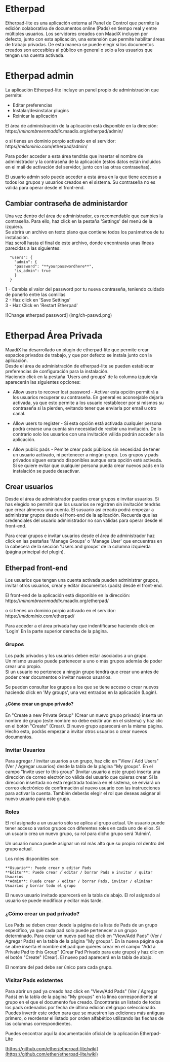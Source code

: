 # Etherpad   

Etherpad-lite es una aplicación externa al Panel de Control que permite la edición colaborativa de documentos online (Pads) en tiempo real y entre múltiples usuarios. 
Los servidores creados con MaadiX incluyen por defecto, junto con esta aplicación, una extensión que permite habilitar áreas de trabajo privadas. De esta manera se puede elegir si los documentos creados son accesibles al público en general o solo a los usuarios que tengan una cuenta activada.  


# Etherpad admin

La aplicación Etherpad-lite incluye un panel propio de administración que permite:

* Editar preferencias  
* Instalar/desinstalar plugins  
* Reinicar la aplicación  

El área de administración de la aplicación está disponible en la dirección:
    https://*minombreenmaddix*.maadix.org/etherpad/admin/

o si tienes un dominio porpio activado en el servidor:  
    https//*midominio*.com/etherpad/admin/  

Para poder acceder a esta área tendrás que insertar el nombre de administrador y la contraseña de la aplicación (estos datos están incluidos en el mail de activación del servidor, junto con las otras contraseñas). 

El usuario admin solo puede acceder a esta área en la que tiene accesso a todos los grupos y usuarios creados en el sistema.  Su contraseña no es válida para operar desde el front-end.

## Cambiar contraseña de administardor  

Una vez dentro del área de administrador, es recomendable que cambies la contraseña.  Para ello, haz click en la pestaña 'Settings' del menú de la izquiera.  
Se abrirá un archivo en texto plano que contiene todos los parámetros de tu instalación.  
Haz scroll hasta el final de este archivo, donde encontrarás unas líneas parecidas a las siguientes:

      "users": {
        "admin": {
        "password": "**yourpasswordhere**",
        "is_admin": true
        }
      }

1 - Cambia el valor del password por tu nueva contraseña, teniendo cuidado de ponerlo entre las comillas    
2 - Haz click en 'Save Settings'  
3 - Haz Click en 'Restart Etherpad'  
 
![Change etherpad password] (img/ch-paswd.png)  


# Etherpad Área Privada 

MaadiX ha desarrollado un plugin de etherpad-lite que permite crear espacios privados de trabajo, y que por defecto se instala junto con la aplicación.  
Desde el área de administración de etherpad-lite se pueden establecer preferencias de configuración para la instalación.  
Haciendo click en la pestaña 'Users and groups' de la columna izquierda aparecerán las siguientes opciones:  


* Allow users to recover lost password - Activar esta opción permitirá a los usuarios recuperar su contraseña. En general es aconsejable dejarla activada, ya que esto permite a los usuario restablecer por sí mismos su contraseña si la pierden, evitando tener que enviarla por email u otro canal.   

* Allow users to register - Si esta opción está activada cualquier persona podrá crearse una cuenta sin necesidad de recibir una invitación. De lo contrario solo los usuarios con una invitación válida podrán acceder a la aplicación.  
  
* Allow public pads - Pemite crear pads públicos sin necesidad de tener un usuario activado, ni pertenecer a ningún grupo. Los grupos y pads privados siguen estando disponibles aunque esta opción esté activada. Si se quiere evitar que cualquier persona pueda crear nuevos pads en la instalación se puede desactivar.    



## Crear usuarios  
 
Desde el área de administrador puedes crear grupos e invitar usuarios. Si has elegido no permitir que los usuarios se registren sin invitación tendrás que crear almenos una cuenta. El susuario así creado podrá empezar a administrar grupos desde el front-end de la aplicación.  Recuerda que las credenciales del usuario administrador no son válidas para operar desde el front-end.   

Para crear grupos e invitar usuarios desde el área de administrador haz click en las pestañas 'Manage Groups' o 'Manage User' que encuentras en la cabecera de la sección 'Users and groups' de la columna izquierda (página principal del plugin).

## Etherpad front-end

Los usuarios que tengan una cuenta activada pueden administrar grupos, invitar otros usuarios, crear y editar documentos (pads) desde el front-end. 

El front-end de la aplicación está disponible en la dirección:
    https://*minombreenmaddix*.maadix.org/etherpad/

o si tienes un dominio porpio activado en el servidor:
    https://*midominio*.com/etherpad/

Para acceder a el área privada hay que indentificarse haciendo click en 'Login' En la parte superior derecha de la página.

### Grupos  

Los pads privados y los usuarios deben estar asociados a un grupo.  
Un mismo usuario puede pertenecer a uno o más grupos además de poder crear uno propio.  
Si un usuario no pertenece a ningún grupo tendrá que crear uno antes de poder crear documentos o invitar nuevos usuarios.   

 Se pueden consultar los grupos a los que se tiene acceso o crear nuevos haciendo click en 'My groups', una vez entrados en la aplicación (Login).  

#### ¿Cómo crear un grupo privado?  

En "Create a new Private Group" (Crear un nuevo grupo privado) inserta un nombre de grupo (este nombre no debe existir aún en el sistema) y haz clic en el botón "Create" (Crear). El nuevo grupo aparecerá en la misma página. Hecho esto, podrás empezar a invitar otros usuarios o crear nuevos documentos.  

### Invitar Usuarios  

Para agregar / invitar  usuarios a un grupo, haz clic en "View / Add Users" (Ver / Agregar usuarios) desde la tabla de la página "My groups". En el campo "Invite user to this group" (Invitar usuario a este grupo) inserta una dirección de correo electrónico válida del usuario que quieras crear. Si  la dirección insertada no está registrada todavía en el sistema, se enviará un correo electrónico de confirmación al nuevo usuario con las instrucciones para activar la cuenta. También deberás elegir el rol que deseas asignar al nuevo usuario para este grupo.  

### Roles

El rol asignado a un usuario sólo se aplica al grupo actual. Un usuario puede tener acceso a varios grupos con diferentes roles en cada uno de ellos. Si un usuario crea un nuevo grupo, su rol para dicho grupo será 'Admin'.

Un usuario nunca puede asignar un rol más alto que su propio rol dentro del grupo actual.

Los roles disponibles son:

    **Usuario**: Puede crear y editar Pads
    **Editor**: Puede crear / editar / borrar Pads e invitar / quitar Usuarios
    **Admin**: Puede crear / editar / borrar Pads, invitar / eliminar Usuarios y borrar todo el grupo

El nuevo usuario invitado aparecerá en la tabla de abajo. El rol asignado al usuario se puede modificar y editar más tarde.  

### ¿Cómo crear un pad privado?  

Los Pads se deben crear desde la página de la lista de Pads de un grupo específico, ya que cada pad solo puede pertenecer a un grupo determinado. Para crear un nuevo pad haz click en "View/Add Pads" (Ver / Agregar Pads) en la tabla de la página "My groups".  En la nueva página que se abre inserta el nombre del pad que quieres crear en el campo "Add a Private Pad to this Group" (Crear Pad Privado para este grupo) y haz clic en el botón "Create" (Crear). El nuevo pad aparecerá en la tabla de abajo.  

El nombre del pad debe ser único para cada grupo.  

### Visitar Pads existentes  

Para abrir un pad ya creado haz click en "View/Add Pads" (Ver / Agregar Pads)  en la tabla de la página "My groups" en la línea correspondiente al grupo en el que el documento fue creado. Encontrarás un listado de todos los pads ordenados por fecha de última edición del grupo seleccionado.  
Puedes invertir este orden para que se muestren las ediciones más antiguas primero, o reordenar el listado por orden alfabético utilizando las flechas de las columnas correspondientes.  

Puedes encontrar aquí la documentación oficial de la aplicación Etherpad-Lite 

[https://github.com/ether/etherpad-lite/wiki](https://github.com/ether/etherpad-lite/wiki)
